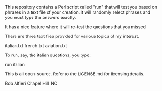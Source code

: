 This repository contains a Perl script called "run" that will test you based on phrases in a text file of your creation. It will randomly select phrases and you must type the answers exactly. 

It has a nice feature where it will re-test the questions that you missed.

There are three text files provided for various topics of my interest:

italian.txt 
french.txt
aviation.txt

To run, say, the italian questions, you type:

run italian

This is all open-source.  Refer to the LICENSE.md for licensing details.  

Bob Alfieri
Chapel Hill, NC
